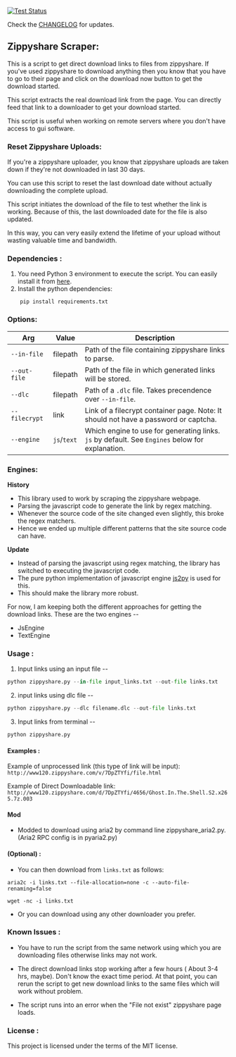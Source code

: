 [![Test Status](https://travis-ci.com/Cartmanishere/zippyshare-scraper.svg?branch=master)](https://travis-ci.com/Cartmanishere/zippyshare-scraper)

Check the [CHANGELOG](https://github.com/Cartmanishere/zippyshare-scraper/blob/master/CHANGELOG.md) for updates.

## Zippyshare Scraper:

This is a script to get direct download links to files from zippyshare. If you've used zippyshare to download anything then you know that you have to go to their page and click on the download now button to get the download started.

This script extracts the real download link from the page. You can directly feed that link to a downloader to get your download started.

This script is useful when working on remote servers where you don't have access to gui software.

### Reset Zippyshare Uploads:

If you're a zippyshare uploader, you know that zippyshare uploads are taken down if they're not downloaded in last 30 days.

You can use this script to reset the last download date without actually downloading the complete upload.

This script initiates the download of the file to test whether the link is working. Because of this, the last downloaded date for the file is also updated.

In this way, you can very easily extend the lifetime of your upload without wasting valuable time and bandwidth.


### Dependencies :

1. You need Python 3 environment to execute the script. You can easily install it from [here](https://www.python.org/downloads/).
2. Install the python dependencies:
```
	pip install requirements.txt
```

### Options:

| Arg | Value | Description |
| --- | --- | --- |
| `--in-file` | filepath | Path of the file containing zippyshare links to parse. |
| `--out-file` | filepath | Path of the file in which generated links will be stored. |
| `--dlc` | filepath | Path of a `.dlc` file. Takes precendence over `--in-file`. |
| `--filecrypt` | link | Link of a filecrypt container page. Note: It should not have a password or captcha. |
| `--engine` | `js`/`text`| Which engine to use for generating links. `js` by default. See `Engines` below for explanation. |

### Engines:

**History**

- This library used to work by scraping the zippyshare webpage.
- Parsing the javascript code to generate the link by regex matching.
- Whenever the source code of the site changed even slightly, this broke the regex matchers.
- Hence we ended up multiple different patterns that the site source code can have.

**Update**

- Instead of parsing the javascript using regex matching, the library has switched to executing the javascript code.
- The pure python implementation of javascript engine [js2py](https://github.com/PiotrDabkowski/Js2Py.git) is used for this.
- This should make the library more robust.

For now, I am keeping both the different approaches for getting the download links. These are the two engines -- 

- JsEngine
- TextEngine


### Usage :

1. Input links using an input file -- 
```python
python zippyshare.py --in-file input_links.txt --out-file links.txt
```

2. input links using dlc file -- 
```python
python zippyshare.py --dlc filename.dlc --out-file links.txt
```

3. Input links from terminal -- 
```python
python zippyshare.py
```


#### Examples :

Example of unprocessed link (this type of link will be input): ```http://www120.zippyshare.com/v/7DpZTYfi/file.html```

Example of Direct Downloadable link: ```http://www120.zippyshare.com/d/7DpZTYfi/4656/Ghost.In.The.Shell.S2.x265.7z.003```

#### Mod
* Modded to download using aria2 by command line zippyshare_aria2.py. (Aria2 RPC config is in pyaria2.py) 

#### (Optional) :

* You can then download from ```links.txt``` as follows:

```aria2c -i links.txt --file-allocation=none -c --auto-file-renaming=false```

```wget -nc -i links.txt```

* Or you can download using any other downloader you prefer.

### Known Issues :

* You have to run the script from the same network using which you are downloading files otherwise links may not work.

* The direct download links stop working after a few hours ( About 3-4 hrs, maybe). Don't know the exact time period.  At that point, you can rerun the script to get new download links to the same files which will work without problem.

* The script runs into an error when the "File not exist" zippyshare page loads.
### License :

This project is licensed under the terms of the MIT license.
